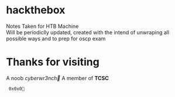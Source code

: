 # hackthebox

Notes Taken for HTB Machine<br />
Will be periodiclly updated, created with the intend of unwraping all possible ways and to prep for oscp exam<br />

# Thanks for visiting
A noob _cyberwr3nch🔧_ 
A member of **TCSC** 

``` 0x0x0💛```
